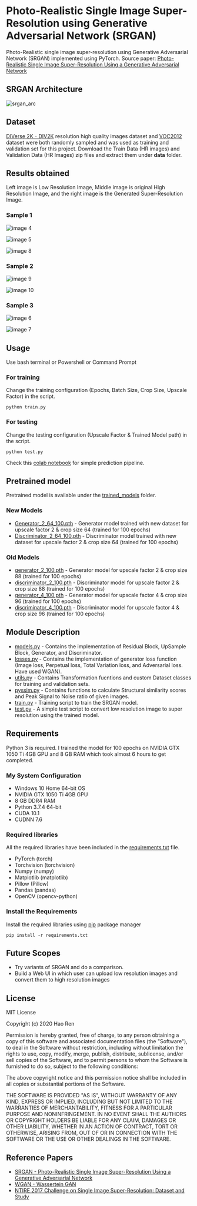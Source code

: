 # Photo-Realistic Single Image Super-Resolution using Generative Adversarial Network (SRGAN)

Photo-Realistic single image super-resolution using Generative Adversarial Network (SRGAN) implemented using PyTorch. Source paper: [Photo-Realistic Single Image Super-Resolution Using a Generative Adversarial Network](https://arxiv.org/pdf/1609.04802.pdf)

## SRGAN Architecture

![srgan_arc](images/srgan_arc.png)

## Dataset

[DIVerse 2K - DIV2K](https://data.vision.ee.ethz.ch/cvl/DIV2K/) resolution high quality images dataset and [VOC2012](https://www.kaggle.com/huanghanchina/pascal-voc-2012) dataset were both randomly sampled and was used as training and validation set for this project. Download the Train Data (HR images) and Validation Data (HR Images) zip files and extract them under **data** folder.

## Results obtained

Left image is Low Resolution Image, Middle image is original High Resolution Image, and the right image is the Generated Super-Resolution Image.

### Sample 1

![image 4](images/validate_index_12.png)

![image 5](images/validate_index_1838.png)

![image 8](images/validate_index_2890.png)

### Sample 2

![image 9](images/validate_index_3226.png)

![image 10](images/validate_index_3969.png)

### Sample 3

![image 6](images/validate_index_2041.png)

![image 7](images/validate_index_2577.png)

## Usage

Use bash terminal or Powershell or Command Prompt

### For training

Change the training configuration (Epochs, Batch Size, Crop Size, Upscale Factor) in the script.

`python train.py`

### For testing

Change the testing configuration (Upscale Factor & Trained Model path) in the script.

`python test.py`

Check this [colab notebook](https://colab.research.google.com/drive/1yWu4GAfAH6P8nQNVXCSA8mUPaBXOz2SP?usp=sharing) for simple prediction pipeline.

## Pretrained model

Pretrained model is available under the [trained_models](trained_models/) folder.

### New Models

* [Generator_2_64_100.pth](trained_models/Generator_2_64_100.pth) - Generator model trained with new dataset for upscale factor 2 & crop size 64 (trained for 100 epochs)
* [Discriminator_2_64_100.pth](trained_models/Discriminator_2_64_100.pth) - Discriminator model trained with new dataset for upscale factor 2 & crop size 64 (trained for 100 epochs)

### Old Models

* [generator_2_100.pth](trained_models/generator_2_100.pth) - Generator model for upscale factor 2 & crop size 88 (trained for 100 epochs)
* [discriminator_2_100.pth](trained_models/discriminator_2_100.pth) - Discriminator model for upscale factor 2 & crop size 88 (trained for 100 epochs)
* [generator_4_100.pth](trained_models/generator_4_100.pth) - Generator model for upscale factor 4 & crop size 96 (trained for 100 epochs)
* [discriminator_4_100.pth](trained_models/discriminator_4_100.pth) - Discriminator model for upscale factor 4 & crop size 96 (trained for 100 epochs)

## Module Description

* [models.py](models.py) - Contains the implementation of Residual Block, UpSample Block, Generator, and Discriminator.
* [losses.py](losses.py) - Contains the implementation of generator loss function (Image loss, Perpetual loss, Total Variation loss, and Adversarial loss. Have used WGAN).
* [utils.py](utils.py) - Contains Transformation fucntions and custom Dataset classes for training and validation sets.
* [pyssim.py](pyssim.py) - Contains functions to calculate Structural similarity scores and Peak Signal to Noise ratio of given images.
* [train.py](train.py) - Training script to train the SRGAN model.
* [test.py](test.py) - A simple test script to convert low resolution image to super resolution using the trained model.

## Requirements

Python 3 is required. I trained the model for 100 epochs on NVIDIA GTX 1050 Ti 4GB GPU and 8 GB RAM which took almost 6 hours to get completed.

### My System Configuration

* Windows 10 Home 64-bit OS
* NVIDIA GTX 1050 Ti 4GB GPU
* 8 GB DDR4 RAM
* Python 3.7.4 64-bit
* CUDA 10.1
* CUDNN 7.6

### Required libraries

All the required libraries have been included in the [requirements.txt](requirements.txt) file.

* PyTorch (torch)
* Torchvision (torchvision)
* Numpy (numpy)
* Matplotlib (matplotlib)
* Pillow (Pillow)
* Pandas (pandas)
* OpenCV (opencv-python)

### Install the Requirements

Install the required libraries using [pip](https://pip.pypa.io/en/stable/) package manager

`pip install -r requirements.txt`

## Future Scopes

* Try variants of SRGAN and do a comparison.
* Build a Web UI in which user can upload low resolution images and convert them to high resolution images

## License

MIT License

Copyright (c) 2020 Hao Ren

Permission is hereby granted, free of charge, to any person obtaining a copy
of this software and associated documentation files (the "Software"), to deal
in the Software without restriction, including without limitation the rights
to use, copy, modify, merge, publish, distribute, sublicense, and/or sell
copies of the Software, and to permit persons to whom the Software is
furnished to do so, subject to the following conditions:

The above copyright notice and this permission notice shall be included in all
copies or substantial portions of the Software.

THE SOFTWARE IS PROVIDED "AS IS", WITHOUT WARRANTY OF ANY KIND, EXPRESS OR
IMPLIED, INCLUDING BUT NOT LIMITED TO THE WARRANTIES OF MERCHANTABILITY,
FITNESS FOR A PARTICULAR PURPOSE AND NONINFRINGEMENT. IN NO EVENT SHALL THE
AUTHORS OR COPYRIGHT HOLDERS BE LIABLE FOR ANY CLAIM, DAMAGES OR OTHER
LIABILITY, WHETHER IN AN ACTION OF CONTRACT, TORT OR OTHERWISE, ARISING FROM,
OUT OF OR IN CONNECTION WITH THE SOFTWARE OR THE USE OR OTHER DEALINGS IN THE
SOFTWARE.

## Reference Papers

* [SRGAN - Photo-Realistic Single Image Super-Resolution Using a Generative Adversarial Network](https://arxiv.org/pdf/1609.04802.pdf)
* [WGAN - Wassertein GAN](https://arxiv.org/pdf/1701.07875.pdf)
* [NTIRE 2017 Challenge on Single Image Super-Resolution: Dataset and Study](https://people.ee.ethz.ch/~timofter/publications/Agustsson-CVPRW-2017.pdf)
